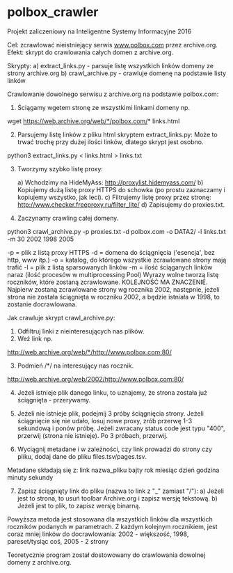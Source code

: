# polbox_crawler

Projekt zaliczeniowy na Inteligentne Systemy Informacyjne 2016

Cel: zcrawlować nieistniejący serwis www.polbox.com przez archive.org.
Efekt: skrypt do crawlowania całych domen z archive.org.

Skrypty:
a) extract_links.py - parsuje listę wszystkich linków domeny ze strony archive.org
b) crawl_archive.py - crawluje domenę na podstawie listy linków

Crawlowanie dowolnego serwisu z archive.org na podstawie polbox.com:

1) Ściągamy wgetem stronę ze wszystkimi linkami domeny np.

wget https://web.archive.org/web/*/polbox.com/* links.html

2) Parsujemy listę linków z pliku html skryptem extract_links.py:
Może to trwać trochę przy dużej ilości linków, dlatego skrypt jest osobno.

python3 extract_links.py < links.html > links.txt

3) Tworzymy szybko listę proxy:

	a) Wchodzimy na HideMyAss:
	http://proxylist.hidemyass.com/
	b) Kopiujemy dużą listę proxy HTTPS do schowka (po prostu zaznaczamy i kopiujemy wszystko, jak leci).
	c) Filtrujemy listę proxy przez stronę:
	http://www.checker.freeproxy.ru/filter_lite/
	d) Zapisujemy do proxies.txt.

4) Zaczynamy crawling całej domeny.

python3 crawl_archive.py -p proxies.txt -d polbox.com -o DATA2/ -l links.txt -m 30 2002 1998 2005

-p = plik z listą proxy HTTPS
-d = domena do ściągnięcia ('esencja', bez http, www itp.)
-o = katalog, do którego wszystkie zcrawlowane strony mają trafić
-l = plik z listą sparsowanych linków
-m = ilość ściąganych linków naraz (ilość procesów w multiprocessing Pool)
Wyrazy wolne tworzą listę roczników, które zostaną zcrawlowane. KOLEJNOŚĆ MA ZNACZENIE. Najpierw zostaną zcrawlowane strony wg rocznika 2002, następnie, jeżeli strona nie została ściągnięta w roczniku 2002, a będzie istniała w 1998, to zostanie docrawlowana. 

Jak crawluje skrypt crawl_archive.py:

1) Odfiltruj linki z nieinteresujących nas plików.
2) Weź link np.

http://web.archive.org/web/*/http://www.polbox.com:80/

3) Podmień /*/ na interesujący nas rocznik.

http://web.archive.org/web/2002/http://www.polbox.com:80/

4) Jeżeli istnieje plik danego linku, to uznajemy, że strona została już ściągnięta - przerywamy.

5) Jeżeli nie istnieje plik, podejmij 3 próby ściągnięcia strony.
Jeżeli ściągnięcie się nie udało, losuj nowe proxy, 
zrób przerwę 1-3 sekundową i ponów próbę. 
Jeżeli zwracany status code jest typu "400", przerwij (strona nie istnieje).
Po 3 próbach, przerwij.

6) Wyciągnij metadane i w zależności, czy link prowadzi do strony czy pliku, dodaj dane do pliku files.tsv/pages.tsv.

Metadane składają się z:
link nazwa_pliku bajty rok miesiąc dzień godzina minuty sekundy

7) Zapisz ściągnięty link do pliku (nazwa to link z "_" zamiast "/"):
	a) Jeżeli jest to strona, to usuń toolbar Archive.org i zapisz wersję tekstową.
	b) Jeżeli jest to plik, to zapisz wersję binarną.

Powyższa metoda jest stosowana dla wszystkich linków dla wszystkich roczników podanych w parametrach. Z każdym kolejnym rocznikiem, jest coraz mniej linków do docrawlowania:
2002 - większość, 1998, pareset/tysiąc coś, 2005 - 2 strony

Teoretycznie program został dostowowany do crawlowania dowolnej domeny z archive.org.

